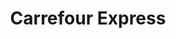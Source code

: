 ---
title: "Carrefour Express"
url: /rouen/carrefour-express-rue-de-la-republique/
shop: Lebensmittel
---